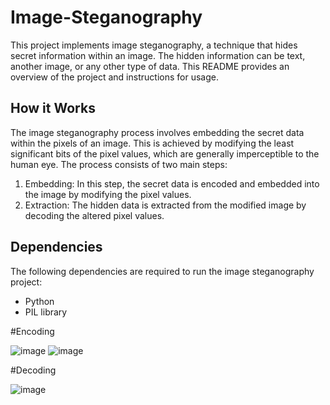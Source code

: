 # Image-Steganography


This project implements image steganography, a technique that hides secret information within an image. The hidden information can be text, another image, or any other type of data. This README provides an overview of the project and instructions for usage.

## How it Works

The image steganography process involves embedding the secret data within the pixels of an image. This is achieved by modifying the least significant bits of the pixel values, which are generally imperceptible to the human eye. The process consists of two main steps:

1. Embedding: In this step, the secret data is encoded and embedded into the image by modifying the pixel values.
2. Extraction: The hidden data is extracted from the modified image by decoding the altered pixel values.

## Dependencies

The following dependencies are required to run the image steganography project:

- Python 
- PIL library 

#Encoding










![image](https://github.com/rinkiikundu/Image-Steganography/assets/114035567/06c186bc-3447-4acf-b3a6-560071a53f56)
![image](https://github.com/rinkiikundu/Image-Steganography/assets/114035567/404c096e-847c-440d-8c82-c6f9a4de6f56)

#Decoding 









![image](https://github.com/rinkiikundu/Image-Steganography/assets/114035567/3ebcf555-141f-483e-9f95-5874c0c33bf9)
